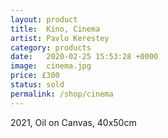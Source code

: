 ```yaml
---
layout: product
title:  Kino, Cinema
artist: Pavlo Kerestey
category: products
date:   2020-02-25 15:53:28 +0000
image:  cinema.jpg
price: £300
status: sold
permalink: /shop/cinema
---
```

2021, Oil on Canvas, 40x50cm
